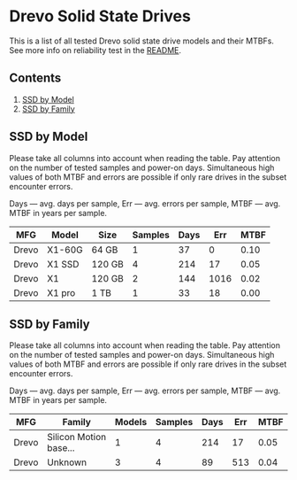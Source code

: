 Drevo Solid State Drives
========================

This is a list of all tested Drevo solid state drive models and their MTBFs. See
more info on reliability test in the [README](https://github.com/linuxhw/SMART).

Contents
--------

1. [ SSD by Model  ](#ssd-by-model)
2. [ SSD by Family ](#ssd-by-family)

SSD by Model
------------

Please take all columns into account when reading the table. Pay attention on the
number of tested samples and power-on days. Simultaneous high values of both MTBF
and errors are possible if only rare drives in the subset encounter errors.

Days — avg. days per sample,
Err  — avg. errors per sample,
MTBF — avg. MTBF in years per sample.

| MFG       | Model              | Size   | Samples | Days  | Err   | MTBF   |
|-----------|--------------------|--------|---------|-------|-------|--------|
| Drevo     | X1-60G             | 64 GB  | 1       | 37    | 0     | 0.10   |
| Drevo     | X1 SSD             | 120 GB | 4       | 214   | 17    | 0.05   |
| Drevo     | X1                 | 120 GB | 2       | 144   | 1016  | 0.02   |
| Drevo     | X1 pro             | 1 TB   | 1       | 33    | 18    | 0.00   |

SSD by Family
-------------

Please take all columns into account when reading the table. Pay attention on the
number of tested samples and power-on days. Simultaneous high values of both MTBF
and errors are possible if only rare drives in the subset encounter errors.

Days — avg. days per sample,
Err  — avg. errors per sample,
MTBF — avg. MTBF in years per sample.

| MFG       | Family                 | Models | Samples | Days  | Err   | MTBF   |
|-----------|------------------------|--------|---------|-------|-------|--------|
| Drevo     | Silicon Motion base... | 1      | 4       | 214   | 17    | 0.05   |
| Drevo     | Unknown                | 3      | 4       | 89    | 513   | 0.04   |
